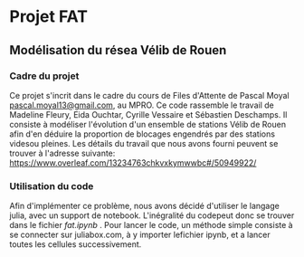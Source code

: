 # Projet FAT

## Modélisation du résea Vélib de Rouen

### Cadre du projet
 
Ce projet s'incrit dans le cadre du cours de Files d'Attente de Pascal Moyal <pascal.moyal13@gmail.com>, au MPRO. Ce code rassemble le travail de Madeline Fleury, Eida Ouchtar, Cyrille Vessaire et Sébastien Deschamps.
Il consiste à modéliser l'évolution d'un ensemble de stations Vélib de Rouen afin d'en déduire la proportion de blocages engendrés par des stations videsou pleines.
Les détails du travail que nous avons fourni peuvent se trouver à l'adresse suivante: https://www.overleaf.com/13234763chkvxkymwwbc#/50949922/

### Utilisation du code

Afin d'implémenter ce problème, nous avons décidé d'utiliser le langage julia, avec un support de notebook. L'inégralité du codepeut donc se trouver dans le fichier *fat.ipynb* . Pour lancer le code, un méthode simple consiste à se connecter sur juliabox.com, à y importer lefichier ipynb, et a lancer toutes les cellules successivement.
